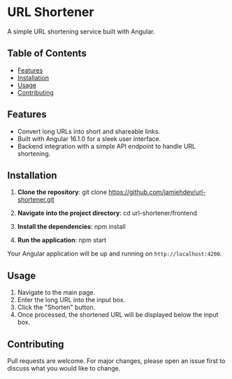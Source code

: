 # URL Shortener

A simple URL shortening service built with Angular.

## Table of Contents

- [Features](#features)
- [Installation](#installation)
- [Usage](#usage)
- [Contributing](#contributing)

## Features

- Convert long URLs into short and shareable links.
- Built with Angular 16.1.0 for a sleek user interface.
- Backend integration with a simple API endpoint to handle URL shortening.

## Installation

1. **Clone the repository**:
git clone https://github.com/jamiehdev/url-shortener.git

2. **Navigate into the project directory**:
cd url-shortener/frontend

3. **Install the dependencies**:
npm install

4. **Run the application**:
npm start

Your Angular application will be up and running on `http://localhost:4200`.

## Usage

1. Navigate to the main page.
2. Enter the long URL into the input box.
3. Click the "Shorten" button.
4. Once processed, the shortened URL will be displayed below the input box.

## Contributing

Pull requests are welcome. For major changes, please open an issue first to discuss what you would like to change.
